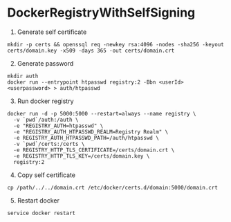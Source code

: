 # DockerRegistryWithSelfSigning

1. Generate self certificate
```
mkdir -p certs && openssql req -newkey rsa:4096 -nodes -sha256 -keyout certs/domain.key -x509 -days 365 -out certs/domain.crt
```

2. Generate password
```
mkdir auth
docker run --entrypoint htpasswd registry:2 -Bbn <userId> <userpassword> > auth/htpasswd
```

3. Run docker registry
```
docker run -d -p 5000:5000 --restart=always --name registry \
  -v `pwd`/auth:/auth \
  -e "REGISTRY_AUTH=htpasswd" \
  -e "REGISTRY_AUTH_HTPASSWD_REALM=Registry Realm" \
  -e REGISTRY_AUTH_HTPASSWD_PATH=/auth/htpasswd \
  -v `pwd`/certs:/certs \
  -e REGISTRY_HTTP_TLS_CERTIFICATE=/certs/domain.crt \
  -e REGISTRY_HTTP_TLS_KEY=/certs/domain.key \
  registry:2
```

4. Copy self certificate
```
cp /path/../../domain.crt /etc/docker/certs.d/domain:5000/domain.crt
```

5. Restart docker
```
service docker restart
```



